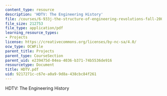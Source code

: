```yaml
---
content_type: resource
description: 'HDTV: The Engineering History'
file: /courses/6-933j-the-structure-of-engineering-revolutions-fall-2001/9217271cc67ea0a99d8a438cbc84f261_HDTV.pdf
file_size: 212753
file_type: application/pdf
learning_resource_types:
- Projects
license: https://creativecommons.org/licenses/by-nc-sa/4.0/
ocw_type: OCWFile
parent_title: Projects
parent_type: CourseSection
parent_uid: e239475d-04ea-4036-b371-74b5536de916
resourcetype: Document
title: HDTV.pdf
uid: 9217271c-c67e-a0a9-9d8a-438cbc84f261
---
```

HDTV: The Engineering History